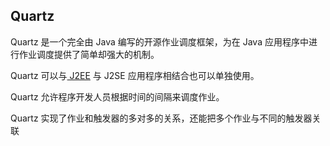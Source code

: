 ## Quartz

Quartz 是一个完全由 Java 编写的开源作业调度框架，为在 Java 应用程序中进行作业调度提供了简单却强大的机制。

Quartz 可以与[ J2EE](https://www.w3cschool.cn/java_interview_question/java_interview_question-wvr326ra.html) 与 J2SE 应用程序相结合也可以单独使用。

Quartz 允许程序开发人员根据时间的间隔来调度作业。

Quartz 实现了作业和触发器的多对多的关系，还能把多个作业与不同的触发器关联